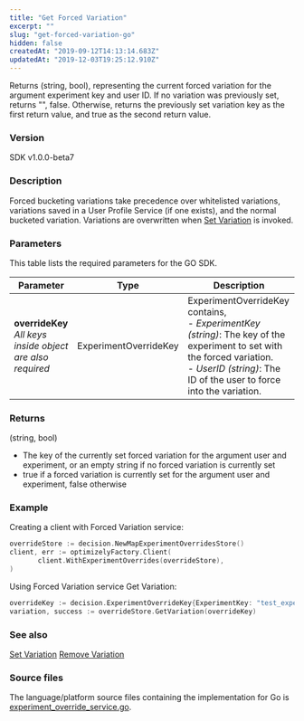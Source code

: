 ```yaml
---
title: "Get Forced Variation"
excerpt: ""
slug: "get-forced-variation-go"
hidden: false
createdAt: "2019-09-12T14:13:14.683Z"
updatedAt: "2019-12-03T19:25:12.910Z"
---
```

Returns (string, bool), representing the current forced variation for the argument experiment key and user ID. If no variation was previously set, returns "", false. Otherwise, returns the previously set variation key as the first return value, and true as the second return value.

### Version
SDK v1.0.0-beta7

### Description
Forced bucketing variations take precedence over whitelisted variations, variations saved in a User Profile Service (if one exists), and the normal bucketed variation. Variations are overwritten when  [Set Variation](doc:set-forced-variation-go) is invoked.

### Parameters
This table lists the required parameters for the GO SDK.

| Parameter                                                       | Type                  | Description                                                                                                                                                                                            |
|-----------------------------------------------------------------|-----------------------|--------------------------------------------------------------------------------------------------------------------------------------------------------------------------------------------------------|
| **overrideKey**<br/> *All keys inside object are also required* | ExperimentOverrideKey | ExperimentOverrideKey contains, <br/>- *ExperimentKey (string)*: The key of the experiment to set with the forced variation. <br/>- *UserID (string)*: The ID of the user to force into the variation. |

### Returns
(string, bool) 
- The key of the currently set forced variation for the argument user and experiment, or an empty string if no forced variation is currently set
- true if a forced variation is currently set for the argument user and experiment, false otherwise

### Example
Creating a client with Forced Variation service:

```go
overrideStore := decision.NewMapExperimentOverridesStore()
client, err := optimizelyFactory.Client(
       client.WithExperimentOverrides(overrideStore),
)
```

Using Forced Variation service Get Variation:
```go
overrideKey := decision.ExperimentOverrideKey{ExperimentKey: "test_experiment", UserID: "test_user"}
variation, success := overrideStore.GetVariation(overrideKey)
```

### See also
[Set Variation](doc:set-forced-variation-go)
[Remove Variation](doc:remove-forced-variation-go)

### Source files
The language/platform source files containing the implementation for Go is [experiment_override_service.go](https://github.com/optimizely/go-sdk/blob/v1.0.0-beta7/pkg/decision/experiment_override_service.go).